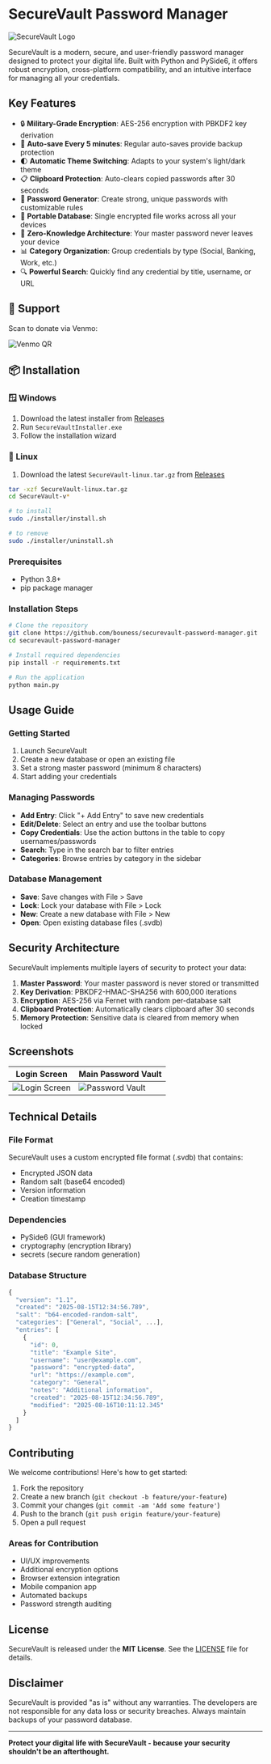 # SecureVault Password Manager

![SecureVault Logo](src/assets/icon.png)

SecureVault is a modern, secure, and user-friendly password manager designed to protect your digital life. Built with Python and PySide6, it offers robust encryption, cross-platform compatibility, and an intuitive interface for managing all your credentials.

## Key Features

- 🔒 **Military-Grade Encryption**: AES-256 encryption with PBKDF2 key derivation
- 💾 **Auto-save Every 5 minutes**: Regular auto-saves provide backup protection
- 🌓 **Automatic Theme Switching**: Adapts to your system's light/dark theme
- 📋 **Clipboard Protection**: Auto-clears copied passwords after 30 seconds
- 🔑 **Password Generator**: Create strong, unique passwords with customizable rules
- 📁 **Portable Database**: Single encrypted file works across all your devices
- 🚫 **Zero-Knowledge Architecture**: Your master password never leaves your device
- 📊 **Category Organization**: Group credentials by type (Social, Banking, Work, etc.)
- 🔍 **Powerful Search**: Quickly find any credential by title, username, or URL

## 💖 Support

Scan to donate via Venmo:

![Venmo QR](https://api.qrserver.com/v1/create-qr-code/?size=150x150&data=https://venmo.com/youness-bougteb)

## 📦 Installation

### 🪟 Windows
1. Download the latest installer from [Releases](https://github.com/bouness/securevault-password-manager/releases)
2. Run `SecureVaultInstaller.exe`
3. Follow the installation wizard

### 🐧 Linux
1. Download the latest `SecureVault-linux.tar.gz` from [Releases](https://github.com/bouness/securevault-password-manager/releases)

```bash
tar -xzf SecureVault-linux.tar.gz
cd SecureVault-v*

# to install
sudo ./installer/install.sh

# to remove
sudo ./installer/uninstall.sh
```

### Prerequisites
- Python 3.8+
- pip package manager

### Installation Steps
```bash
# Clone the repository
git clone https://github.com/bouness/securevault-password-manager.git
cd securevault-password-manager

# Install required dependencies
pip install -r requirements.txt

# Run the application
python main.py
```

## Usage Guide

### Getting Started
1. Launch SecureVault
2. Create a new database or open an existing file
3. Set a strong master password (minimum 8 characters)
4. Start adding your credentials

### Managing Passwords
- **Add Entry**: Click "+ Add Entry" to save new credentials
- **Edit/Delete**: Select an entry and use the toolbar buttons
- **Copy Credentials**: Use the action buttons in the table to copy usernames/passwords
- **Search**: Type in the search bar to filter entries
- **Categories**: Browse entries by category in the sidebar

### Database Management
- **Save**: Save changes with File > Save
- **Lock**: Lock your database with File > Lock
- **New**: Create a new database with File > New
- **Open**: Open existing database files (.svdb)

## Security Architecture

SecureVault implements multiple layers of security to protect your data:

1. **Master Password**: Your master password is never stored or transmitted
2. **Key Derivation**: PBKDF2-HMAC-SHA256 with 600,000 iterations
3. **Encryption**: AES-256 via Fernet with random per-database salt
4. **Clipboard Protection**: Automatically clears clipboard after 30 seconds
5. **Memory Protection**: Sensitive data is cleared from memory when locked

## Screenshots

| Login Screen | Main Password Vault |
|--------------|---------------------|
| ![Login Screen](.github/screenshots/login.png) | ![Password Vault](.github/screenshots/main.png) |

## Technical Details

### File Format
SecureVault uses a custom encrypted file format (.svdb) that contains:
- Encrypted JSON data
- Random salt (base64 encoded)
- Version information
- Creation timestamp

### Dependencies
- PySide6 (GUI framework)
- cryptography (encryption library)
- secrets (secure random generation)

### Database Structure
```javascript
{
  "version": "1.1",
  "created": "2025-08-15T12:34:56.789",
  "salt": "b64-encoded-random-salt",
  "categories": ["General", "Social", ...],
  "entries": [
    {
      "id": 0,
      "title": "Example Site",
      "username": "user@example.com",
      "password": "encrypted-data",
      "url": "https://example.com",
      "category": "General",
      "notes": "Additional information",
      "created": "2025-08-15T12:34:56.789",
      "modified": "2025-08-16T10:11:12.345"
    }
  ]
}
```

## Contributing

We welcome contributions! Here's how to get started:

1. Fork the repository
2. Create a new branch (`git checkout -b feature/your-feature`)
3. Commit your changes (`git commit -am 'Add some feature'`)
4. Push to the branch (`git push origin feature/your-feature`)
5. Open a pull request

### Areas for Contribution
- UI/UX improvements
- Additional encryption options
- Browser extension integration
- Mobile companion app
- Automated backups
- Password strength auditing

## License

SecureVault is released under the **MIT License**. See the [LICENSE](LICENSE) file for details.

## Disclaimer

SecureVault is provided "as is" without any warranties. The developers are not responsible for any data loss or security breaches. Always maintain backups of your password database.

---

**Protect your digital life with SecureVault - because your security shouldn't be an afterthought.**